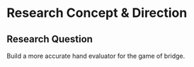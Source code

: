 # Research Concept & Direction

## Research Question&#x20;

Build a more accurate hand evaluator for the game of bridge.&#x20;